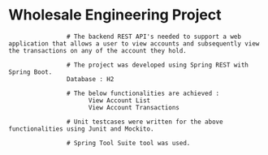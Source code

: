 # Wholesale Engineering Project
                    # The backend REST API's needed to support a web application that allows a user to view accounts and subsequently view the transactions on any of the account they hold.
                    
                    # The project was developed using Spring REST with Spring Boot. 
                    Database : H2
                    
                    # The below functionalities are achieved :
                          View Account List
                          View Account Transactions
                    
                    # Unit testcases were written for the above functionalities using Junit and Mockito.
                    
                    # Spring Tool Suite tool was used.
